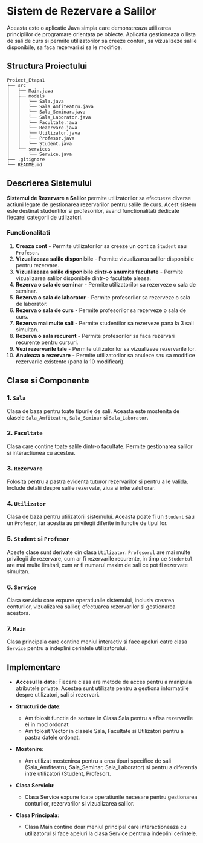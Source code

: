 # Sistem de Rezervare a Salilor 

Aceasta este o aplicatie Java simpla care demonstreaza utilizarea principiilor de programare orientata pe obiecte.
Aplicatia gestioneaza o lista de sali de curs si permite utilizatorilor sa creeze conturi, sa vizualizeze salile disponibile, sa faca rezervari si sa le modifice.

## Structura Proiectului


```
Proiect_Etapa1
├── src
│   ├── Main.java
│   ├── models
│   │   └── Sala.java
│   │   └── Sala_Amfiteatru.java
│   │   └── Sala_Seminar.java
│   │   └── Sala_Laborator.java
│   │   └── Facultate.java
│   │   └── Rezervare.java
│   │   └── Utilizator.java
│   │   └── Profesor.java
│   │   └── Student.java
│   └── services
│       └── Service.java
├── .gitignore
└── README.md
```

## Descrierea Sistemului

**Sistemul de Rezervare a Salilor** permite utilizatorilor sa efectueze diverse actiuni legate de gestionarea rezervarilor pentru salile de curs. Acest sistem este destinat studentilor si profesorilor, avand functionalitati dedicate fiecarei categorii de utilizatori.

### Functionalitati

1. **Creaza cont** - Permite utilizatorilor sa creeze un cont ca `Student` sau `Profesor`.
2. **Vizualizeaza salile disponibile** - Permite vizualizarea salilor disponibile pentru rezervare.
3. **Vizualizeaza salile disponibile dintr-o anumita facultate** - Permite vizualizarea salilor disponibile dintr-o facultate aleasa.
4. **Rezerva o sala de seminar** - Permite utilizatorilor sa rezerveze o sala de seminar.
5. **Rezerva o sala de laborator** - Permite profesorilor sa rezerveze o sala de laborator.
6. **Rezerva o sala de curs** - Permite profesorilor sa rezerveze o sala de curs.
7. **Rezerva mai multe sali** - Permite studentilor sa rezerveze pana la 3 sali simultan.
8. **Rezerva o sala recurent** - Permite profesorilor sa faca rezervari recurente pentru cursuri.
9. **Vezi rezervarile tale** - Permite utilizatorilor sa vizualizeze rezervarile lor.
10. **Anuleaza o rezervare** - Permite utilizatorilor sa anuleze sau sa modifice rezervarile existente (pana la 10 modificari).

## Clase si Componente

### 1. `Sala`
Clasa de baza pentru toate tipurile de sali. Aceasta este mostenita de clasele `Sala_Amfiteatru`, `Sala_Seminar` si `Sala_Laborator`.

### 2. `Facultate`
Clasa care contine toate salile dintr-o facultate. Permite gestionarea salilor si interactiunea cu acestea.

### 3. `Rezervare`
Folosita pentru a pastra evidenta tuturor rezervarilor si pentru a le valida. Include detalii despre salile rezervate, ziua si intervalul orar.

### 4. `Utilizator`
Clasa de baza pentru utilizatorii sistemului. Aceasta poate fi un `Student` sau un `Profesor`, iar acestia au privilegii diferite in functie de tipul lor.

### 5. `Student` si `Profesor`
Aceste clase sunt derivate din clasa `Utilizator`. `Profesorul` are mai multe privilegii de rezervare, cum ar fi rezervarile recurente, in timp ce `Studentul` are mai multe limitari, cum ar fi numarul maxim de sali ce pot fi rezervate simultan.

### 6. `Service`
Clasa serviciu care expune operatiunile sistemului, inclusiv crearea conturilor, vizualizarea salilor, efectuarea rezervarilor si gestionarea acestora.

### 7. `Main`
Clasa principala care contine meniul interactiv si face apeluri catre clasa `Service` pentru a indeplini cerintele utilizatorului.



## Implementare

- **Accesul la date**: Fiecare clasa are metode de acces pentru a manipula atributele private. Acestea sunt utilizate pentru a gestiona informatiile despre utilizatori, sali si rezervari.
  
- **Structuri de date**:
  - Am folosit functie de sortare in Clasa Sala pentru a afisa rezervarile ei in mod ordonat
  - Am folosit Vector in clasele Sala, Facultate si Utilizatori pentru a pastra datele ordonat.

- **Mostenire**:
  - Am utilizat mostenirea pentru a crea tipuri specifice de sali (Sala_Amfiteatru, Sala_Seminar, Sala_Laborator) si pentru a diferentia intre utilizatori (Student, Profesor).
  
- **Clasa Serviciu**:
  - Clasa Service expune toate operatiunile necesare pentru gestionarea conturilor, rezervarilor si vizualizarea salilor.

- **Clasa Principala**:
  - Clasa Main contine doar meniul principal care interactioneaza cu utilizatorul si face apeluri la clasa Service pentru a indeplini cerintele.

